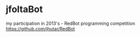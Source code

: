 # jfoltaBot
my participation in 2013's - RedBot programming competition https://github.com/jhutar/RedBot
